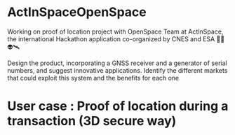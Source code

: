 # ActInSpaceOpenSpace

Working on proof of location project with OpenSpace Team at ActInSpace, the international Hackathon application co-organized by CNES and ESA 👨‍🚀👽🛰

Design the product, incorporating a GNSS receiver and a generator of serial numbers, and suggest innovative applications.
Identify the different markets that could exploit this system and the benefits for each one

# User case : Proof of location during a transaction (3D secure way)
